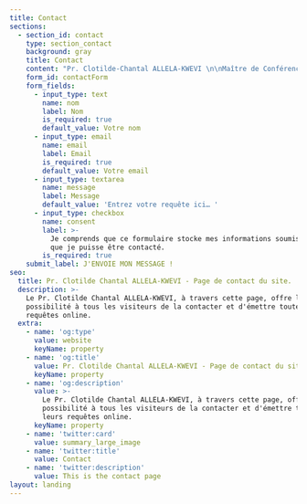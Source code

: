 ```yaml
---
title: Contact
sections:
  - section_id: contact
    type: section_contact
    background: gray
    title: Contact
    content: "Pr. Clotilde-Chantal ALLELA-KWEVI \n\nMaître de Conférences, Art et Littérature hispano-américains <br>Université Omar Bongo <br> Faculté de Lettres et Sciences Humaines <br> Département\_ d’Etudes Ibériques et Latino-américaines <br> BP: 17004 | Tél: (+241) 01-73-76-42 <br> Libreville (GABON) <br>\n<yachadee1208@gmail.com> <br> <clotilde.allela@yahoo.com>\n\n"
    form_id: contactForm
    form_fields:
      - input_type: text
        name: nom
        label: Nom
        is_required: true
        default_value: Votre nom
      - input_type: email
        name: email
        label: Email
        is_required: true
        default_value: Votre email
      - input_type: textarea
        name: message
        label: Message
        default_value: 'Entrez votre requête ici… '
      - input_type: checkbox
        name: consent
        label: >-
          Je comprends que ce formulaire stocke mes informations soumises afin
          que je puisse être contacté.
        is_required: true
    submit_label: J'ENVOIE MON MESSAGE !
seo:
  title: Pr. Clotilde Chantal ALLELA-KWEVI - Page de contact du site.
  description: >-
    Le Pr. Clotilde Chantal ALLELA-KWEVI, à travers cette page, offre la
    possibilité à tous les visiteurs de la contacter et d'émettre toutes leurs
    requêtes online.
  extra:
    - name: 'og:type'
      value: website
      keyName: property
    - name: 'og:title'
      value: Pr. Clotilde Chantal ALLELA-KWEVI - Page de contact du site.
      keyName: property
    - name: 'og:description'
      value: >-
        Le Pr. Clotilde Chantal ALLELA-KWEVI, à travers cette page, offre la
        possibilité à tous les visiteurs de la contacter et d'émettre toutes
        leurs requêtes online.
      keyName: property
    - name: 'twitter:card'
      value: summary_large_image
    - name: 'twitter:title'
      value: Contact
    - name: 'twitter:description'
      value: This is the contact page
layout: landing
---
```

